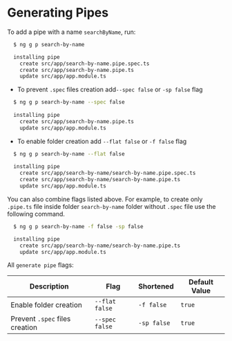 # Generating Pipes

To add a pipe with a name `searchByName`, run:

```bash
  $ ng g p search-by-name

  installing pipe
    create src/app/search-by-name.pipe.spec.ts
    create src/app/search-by-name.pipe.ts
    update src/app/app.module.ts
```

- To prevent `.spec` files creation add`--spec false` or `-sp false` flag

```bash
  $ ng g p search-by-name --spec false
  
  installing pipe
    create src/app/search-by-name.pipe.ts
    update src/app/app.module.ts
```

- To enable folder creation add `--flat false` or `-f false` flag

```bash
  $ ng g p search-by-name --flat false
  
  installing pipe
    create src/app/search-by-name/search-by-name.pipe.spec.ts
    create src/app/search-by-name/search-by-name.pipe.ts
    update src/app/app.module.ts
```

You can also combine flags listed above. For example, to create only `.pipe.ts` file inside folder `search-by-name` folder without `.spec` file use the following command.

```bash
  $ ng g p search-by-name -f false -sp false

  installing pipe
    create src/app/search-by-name/search-by-name.pipe.ts
    update src/app/app.module.ts
```

All `generate pipe` flags:

Description                     | Flag                                    | Shortened     | Default Value
---                             | ---                                     | ---           | ---
Enable folder creation          | `--flat false`                          | `-f false`    | `true`
Prevent `.spec` files creation  | `--spec false`                          | `-sp false`   | `true`
